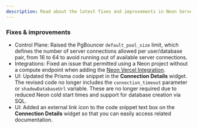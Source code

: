 ```yaml
---
description: Read about the latest fixes and improvements in Neon Serverless Postgres.
---
```


### Fixes & improvements

- Control Plane: Raised the PgBouncer `default_pool_size` limit, which defines the number of server connections allowed per user/database pair, from 16 to 64 to avoid running out of available server connections.
- Integrations: Fixed an issue that permitted using a Neon project without a compute endpoint when adding the [Neon Vercel Integration](https://vercel.com/integrations/neon). 
- UI: Updated the Prisma code snippet in the **Connection Details** widget. The revised code no longer includes the `connection_timeout` parameter or `shadowDatabaseUrl` variable. These are no longer required due to reduced Neon cold start times and support for database creation via SQL.
- UI: Added an external link icon to the code snippet text box on the **Connection Details** widget so that you can easily access related documentation. 